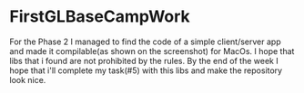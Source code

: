 # FirstGLBaseCampWork
For the Phase 2 I managed to find the code of a simple client/server app and made it compilable(as shown on the screenshot) for MacOs. I hope that libs that i found are not prohibited by the rules. By the end of the week I hope that i'll complete my task(#5) with this libs and make the repository look nice.
